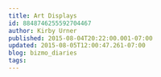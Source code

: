 ```yaml
---
title: Art Displays
id: 8848746255592704467
author: Kirby Urner
published: 2015-08-04T20:22:00.001-07:00
updated: 2015-08-05T12:00:47.261-07:00
blog: bizmo_diaries
tags: 
---
```


[](https://www.flickr.com/photos/kirbyurner/20116384590/in/dateposted-public/)

[](https://www.flickr.com/photos/kirbyurner/20295428902/in/dateposted-public/)

[](https://www.flickr.com/photos/kirbyurner/20115834120/in/dateposted-public/)

[](https://www.flickr.com/photos/kirbyurner/20304198565/in/dateposted-public/)

[](https://www.flickr.com/photos/kirbyurner/20322343285/in/dateposted-public/)